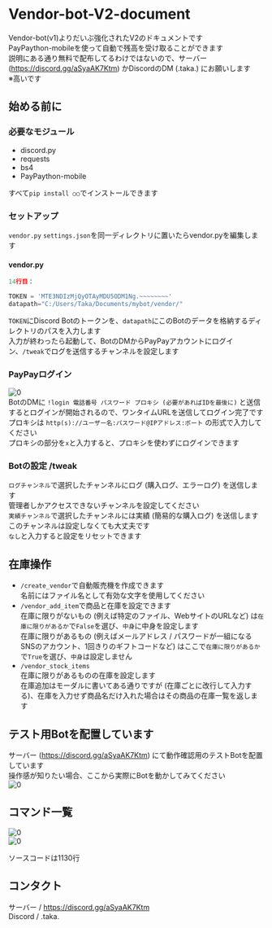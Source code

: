 # Vendor-bot-V2-document
Vendor-bot(v1)よりだいぶ強化されたV2のドキュメントです  
PayPaython-mobileを使って自動で残高を受け取ることができます  
説明にある通り無料で配布してるわけではないので、サーバー (https://discord.gg/aSyaAK7Ktm) かDiscordのDM (.taka.) にお願いします  
※高いです  
## 始める前に
### 必要なモジュール  
- discord.py
- requests
- bs4
- PayPaython-mobile

すべて```pip install ○○```でインストールできます
### セットアップ
```vendor.py``` ```settings.json```を同一ディレクトリに置いたらvendor.pyを編集します  
#### vendor.py
```py
14行目：

TOKEN = 'MTE3NDIzMjQyOTAyMDU5ODM1Ng.~~~~~~~~'
datapath="C:/Users/Taka/Documents/mybot/vendor/"
```  
```TOKEN```にDiscord Botのトークンを、```datapath```にこのBotのデータを格納するディレクトリのパスを入力します  
入力が終わったら起動して、BotのDMからPayPayアカウントにログイン、```/tweak```でログを送信するチャンネルを設定します  
### PayPayログイン
![0](images/0.png)  
BotのDMに
```!login 電話番号 パスワード プロキシ (必要があればIDを最後に)```
と送信するとログインが開始されるので、ワンタイムURLを送信してログイン完了です  
プロキシは
```http(s)://ユーザー名:パスワード@IPアドレス:ポート```
の形式で入力してください  
プロキシの部分を```x```と入力すると、プロキシを使わずにログインできます  
### Botの設定 /tweak
```ログチャンネル```で選択したチャンネルにログ (購入ログ、エラーログ) を送信します  
管理者しかアクセスできないチャンネルを設定してください  
```実績チャンネル```で選択したチャンネルには実績 (簡易的な購入ログ) を送信します  
このチャンネルは設定しなくても大丈夫です  
```なし```と入力すると設定をリセットできます  
## 在庫操作
- ```/create_vendor```で自動販売機を作成できます  
  名前にはファイル名として有効な文字を使用してください  
- ```/vendor_add_item```で商品と在庫を設定できます  
  在庫に限りがないもの (例えば特定のファイル、WebサイトのURLなど) は```在庫に限りがあるか```で```False```を選び、```中身```に中身を設定します  
  在庫に限りがあるもの (例えばメールアドレス / パスワードが一組になるSNSのアカウント、1回きりのギフトコードなど) はここで```在庫に限りがあるか```で```True```を選び、```中身```は設定しません  
- ```/vendor_stock_items```  
  在庫に限りがあるものの在庫を設定します  
  在庫追加はモーダルに書いてある通りですが (在庫ごとに改行して入力する)、在庫を入力せず商品名だけ入れた場合はその商品の在庫一覧を返します
## テスト用Botを配置しています
サーバー (https://discord.gg/aSyaAK7Ktm) にて動作確認用のテストBotを配置しています  
操作感が知りたい場合、ここから実際にBotを動かしてみてください  
![0](images/1.png)  
## コマンド一覧
![0](images/2.png)  
![0](images/3.png)  
  
ソースコードは1130行  
## コンタクト
サーバー / https://discord.gg/aSyaAK7Ktm  
Discord / .taka.
